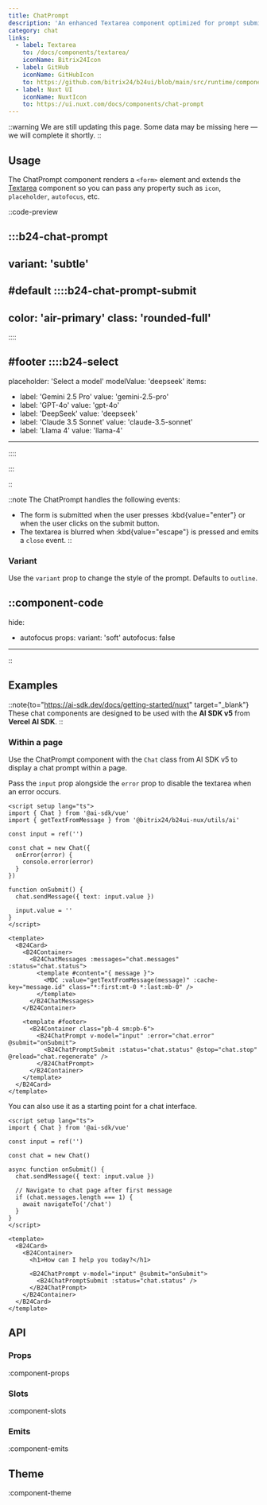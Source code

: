 ```yaml
---
title: ChatPrompt
description: 'An enhanced Textarea component optimized for prompt submission in AI chat interfaces.'
category: chat
links:
  - label: Textarea
    to: /docs/components/textarea/
    iconName: Bitrix24Icon
  - label: GitHub
    iconName: GitHubIcon
    to: https://github.com/bitrix24/b24ui/blob/main/src/runtime/components/ChatPrompt.vue
  - label: Nuxt UI
    iconName: NuxtIcon
    to: https://ui.nuxt.com/docs/components/chat-prompt
---
```


::warning
We are still updating this page. Some data may be missing here — we will complete it shortly.
::

## Usage

The ChatPrompt component renders a `<form>` element and extends the [Textarea](/docs/components/textarea/) component so you can pass any property such as `icon`, `placeholder`, `autofocus`, etc.

::code-preview

:::b24-chat-prompt
---
variant: 'subtle'
---

#default
::::b24-chat-prompt-submit
---
color: 'air-primary'
class: 'rounded-full'
---
::::

#footer
::::b24-select
---
placeholder: 'Select a model'
modelValue: 'deepseek'
items:
  - label: 'Gemini 2.5 Pro'
    value: 'gemini-2.5-pro'
  - label: 'GPT-4o'
    value: 'gpt-4o'
  - label: 'DeepSeek'
    value: 'deepseek'
  - label: 'Claude 3.5 Sonnet'
    value: 'claude-3.5-sonnet'
  - label: 'Llama 4'
    value: 'llama-4'
---
::::

:::

::

::note
The ChatPrompt handles the following events:

- The form is submitted when the user presses :kbd{value="enter"} or when the user clicks on the submit button.
- The textarea is blurred when :kbd{value="escape"} is pressed and emits a `close` event.
::

### Variant

Use the `variant` prop to change the style of the prompt. Defaults to `outline`.

::component-code
---
hide:
  - autofocus
props:
  variant: 'soft'
  autofocus: false
---
::

## Examples

::note{to="https://ai-sdk.dev/docs/getting-started/nuxt" target="_blank"}
These chat components are designed to be used with the **AI SDK v5** from **Vercel AI SDK**.
::

### Within a page

Use the ChatPrompt component with the `Chat` class from AI SDK v5 to display a chat prompt within a page.

Pass the `input` prop alongside the `error` prop to disable the textarea when an error occurs.

```vue [pages/\[id\\].vue] {2,5,13-17,32,34}
<script setup lang="ts">
import { Chat } from '@ai-sdk/vue'
import { getTextFromMessage } from '@bitrix24/b24ui-nux/utils/ai'

const input = ref('')

const chat = new Chat({
  onError(error) {
    console.error(error)
  }
})

function onSubmit() {
  chat.sendMessage({ text: input.value })

  input.value = ''
}
</script>

<template>
  <B24Card>
    <B24Container>
      <B24ChatMessages :messages="chat.messages" :status="chat.status">
        <template #content="{ message }">
          <MDC :value="getTextFromMessage(message)" :cache-key="message.id" class="*:first:mt-0 *:last:mb-0" />
        </template>
      </B24ChatMessages>
    </B24Container>

    <template #footer>
      <B24Container class="pb-4 sm:pb-6">
        <B24ChatPrompt v-model="input" :error="chat.error" @submit="onSubmit">
          <B24ChatPromptSubmit :status="chat.status" @stop="chat.stop" @reload="chat.regenerate" />
        </B24ChatPrompt>
      </B24Container>
    </template>
  </B24Card>
</template>
```

You can also use it as a starting point for a chat interface.

```vue [pages/index.vue] {2,4,8-15,23,25}
<script setup lang="ts">
import { Chat } from '@ai-sdk/vue'

const input = ref('')

const chat = new Chat()

async function onSubmit() {
  chat.sendMessage({ text: input.value })

  // Navigate to chat page after first message
  if (chat.messages.length === 1) {
    await navigateTo('/chat')
  }
}
</script>

<template>
  <B24Card>
    <B24Container>
      <h1>How can I help you today?</h1>

      <B24ChatPrompt v-model="input" @submit="onSubmit">
        <B24ChatPromptSubmit :status="chat.status" />
      </B24ChatPrompt>
    </B24Container>
  </B24Card>
</template>
```

## API

### Props

:component-props

### Slots

:component-slots

### Emits

:component-emits

## Theme

:component-theme
